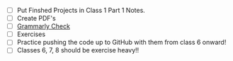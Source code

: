 - [ ] Put Finshed Projects in Class 1 Part 1 Notes.
- [ ] Create PDF's
- [ ] [Grammarly Check](https://app.grammarly.com/ddocs/1437237792)
- [ ] Exercises
- [ ] Practice pushing the code up to GitHub with them from class 6 onward!
- [ ] Classes 6, 7, 8 should be exercise heavy!!
